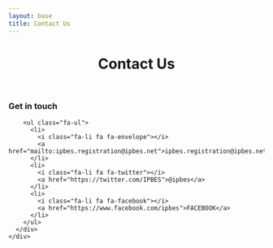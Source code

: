 ```yaml
---
layout: base
title: Contact Us
---
```


<header>
  <div class="container">
    <div class="header-content">
      <h1>Contact Us</h1>
    </div>
  </div>
</header>

<article>
  <div class="container">
    <div class="row">
      <div class="col-sm-6">
      <div class="col-sm-6 col-md-offset-3 col-md-3">
        <h3>Get in touch</h3>

        <ul class="fa-ul">
          <li>
            <i class="fa-li fa fa-envelope"></i>
            <a href="mailto:ipbes.registration@ipbes.net">ipbes.registration@ipbes.net</a>
          </li>
          <li>
            <i class="fa-li fa fa-twitter"></i>
            <a href="https://twitter.com/IPBES">@ipbes</a>
          </li>
          <li>
            <i class="fa-li fa fa-facebook"></i>
            <a href="https://www.facebook.com/ipbes">FACEBOOK</a>
          </li>
        </ul>
      </div>
    </div>

  </div>
</article>
